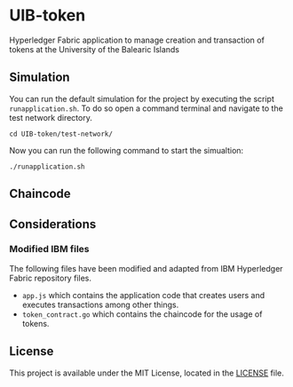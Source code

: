 # UIB-token
Hyperledger Fabric application to manage creation and transaction of tokens at the University of the Balearic Islands
## Simulation
You can run the default simulation for the project by executing the script `runapplication.sh`. To do so open a command terminal and navigate to the test network directory. 
```
cd UIB-token/test-network/
```
Now you can run the following command to start the simualtion:
```
./runapplication.sh
```
## Chaincode

## Considerations

### Modified IBM files
The following files have been modified and adapted from IBM Hyperledger Fabric repository files.

- `app.js` which contains the application code that creates users and executes transactions among other things.
- `token_contract.go` which contains the chaincode for the usage of tokens.

## License
This project is available under the MIT License, located in the [LICENSE](LICENSE.md) file.
